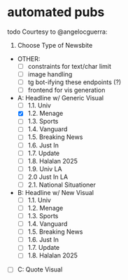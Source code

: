 # automated pubs
todo Courtesy to @angelocguerra:
1. Choose Type of Newsbite
- OTHER:
     - [ ] constraints for text/char limit
     - [ ] image handling
     - [ ] tg bot-ifying these endpoints (?)
     - [ ] frontend for vis generation
          
- A: Headline w/ Generic Visual
     - [ ] 1.1. Univ
     - [X] 1.2. Menage
     - [ ] 1.3. Sports
     - [ ] 1.4. Vanguard
     - [ ] 1.5. Breaking News
     - [ ] 1.6. Just In
     - [ ] 1.7. Update
     - [ ] 1.8. Halalan 2025
     - [ ] 1.9. Univ LA
     - [ ] 2.0 Just In LA
     - [ ] 2.1. National Situationer

- B: Headline w/ New Visual
     - [ ] 1.1. Univ
     - [ ] 1.2. Menage
     - [ ] 1.3. Sports
     - [ ] 1.4. Vanguard
     - [ ] 1.5. Breaking News
     - [ ] 1.6. Just In
     - [ ] 1.7. Update
     - [ ] 1.8. Halalan 2025

- [ ] C: Quote Visual


